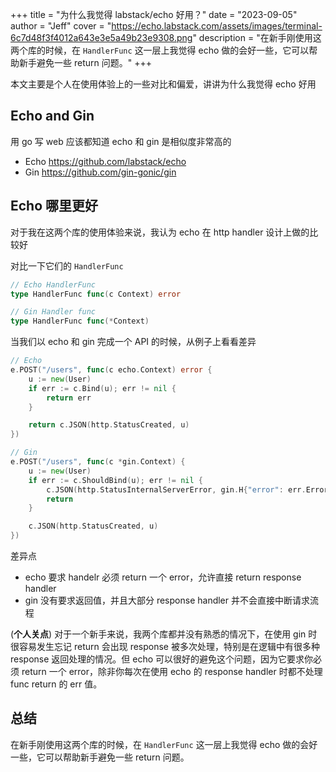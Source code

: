 +++
title = "为什么我觉得 labstack/echo 好用？"
date = "2023-09-05"
author = "Jeff"
cover = "https://echo.labstack.com/assets/images/terminal-6c7d48f3f4012a643e3e5a49b23e9308.png"
description = "在新手刚使用这两个库的时候，在 `HandlerFunc` 这一层上我觉得 echo 做的会好一些，它可以帮助新手避免一些 return 问题。"
+++

本文主要是个人在使用体验上的一些对比和偏爱，讲讲为什么我觉得 echo 好用

## Echo and Gin

用 go 写 web 应该都知道 echo 和 gin 是相似度非常高的

- Echo https://github.com/labstack/echo
- Gin https://github.com/gin-gonic/gin

## Echo 哪里更好

对于我在这两个库的使用体验来说，我认为 echo 在 http handler 设计上做的比较好

对比一下它们的 `HandlerFunc`

```go
// Echo HandlerFunc
type HandlerFunc func(c Context) error

// Gin Handler func
type HandlerFunc func(*Context)
```

当我们以 echo 和 gin 完成一个 API 的时候，从例子上看看差异

```go
// Echo
e.POST("/users", func(c echo.Context) error {
    u := new(User)
    if err := c.Bind(u); err != nil {
        return err
    }

    return c.JSON(http.StatusCreated, u)
})

// Gin
e.POST("/users", func(c *gin.Context) {
    u := new(User)
    if err := c.ShouldBind(u); err != nil {
        c.JSON(http.StatusInternalServerError, gin.H{"error": err.Error()})
        return
    }

    c.JSON(http.StatusCreated, u)
})
```

差异点
- echo 要求 handelr 必须 return 一个 error，允许直接 return response handler
- gin 没有要求返回值，并且大部分 response handler 并不会直接中断请求流程

(**个人关点**) 对于一个新手来说，我两个库都并没有熟悉的情况下，在使用 gin 时很容易发生忘记 return 会出现 response 被多次处理，特别是在逻辑中有很多种 response 返回处理的情况。但 echo 可以很好的避免这个问题，因为它要求你必须 return 一个 error，除非你每次在使用 echo 的 response handler 时都不处理 func return 的 err 值。

## 总结

在新手刚使用这两个库的时候，在 `HandlerFunc` 这一层上我觉得 echo 做的会好一些，它可以帮助新手避免一些 return 问题。
